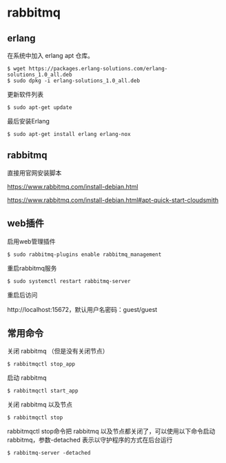 # rabbitmq

## erlang

在系统中加入 erlang apt 仓库。

```
$ wget https://packages.erlang-solutions.com/erlang-solutions_1.0_all.deb
$ sudo dpkg -i erlang-solutions_1.0_all.deb
```

更新软件列表

```
$ sudo apt-get update
```

最后安装Erlang

```
$ sudo apt-get install erlang erlang-nox
```

## rabbitmq

直接用官网安装脚本

https://www.rabbitmq.com/install-debian.html

https://www.rabbitmq.com/install-debian.html#apt-quick-start-cloudsmith


## web插件

启用web管理插件

```
$ sudo rabbitmq-plugins enable rabbitmq_management
```

重启rabbitmq服务

```
$ sudo systemctl restart rabbitmq-server
```

重启后访问

http://localhost:15672，默认用户名密码：guest/guest

## 常用命令

关闭 rabbitmq （但是没有关闭节点）

```
$ rabbitmqctl stop_app
```

启动 rabbitmq

```
$ rabbitmqctl start_app
```

关闭 rabbitmq 以及节点

```
$ rabbitmqctl stop
```

rabbitmqctl stop命令把 rabbitmq 以及节点都关闭了，可以使用以下命令启动 rabbitmq，参数-detached 表示以守护程序的方式在后台运行

```
$ rabbitmq-server -detached
```


